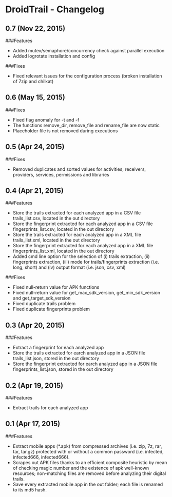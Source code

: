 # DroidTrail - Changelog

## 0.7 (Nov 22, 2015)

###Features
  - Added mutex/semaphore/concurrency check against parallel execution
  - Added logrotate installation and config

###Fixes

  - Fixed relevant issues for the configuration process (broken installation of 7zip and chilkat)


## 0.6 (May 15, 2015)

###Fixes

  - Fixed flag anomaly for -t and -f
  - The functions remove_dir, remove_file and rename_file are now static
  - Placeholder file is not removed during executions


## 0.5 (Apr 24, 2015)

###Fixes

  - Removed duplicates and sorted values for activities, receivers, 
    providers, services, permissions and libraries  


## 0.4 (Apr 21, 2015)

###Features

  - Store the trails extracted for each analyzed app in a CSV file 
    trails_list.csv, located in the out directory  
  - Store the fingerprint extracted for each analyzed app in a CSV file 
    fingerprints_list.csv, located in the out directory
  - Store the trails extracted for each analyzed app in a XML file 
    trails_list.xml, located in the out directory  
  - Store the fingerprint extracted for each analyzed app in a XML file 
    fingerprints_list.xml, located in the out directory    
  - Added cmd line option for the selection of (i) trails extraction, 
   (ii) fingerprints extraction, (iii) mode for trails/fingerprints extraction
   (i.e. long, short) and (iv) output format (i.e. json, csv, xml)

###Fixes

  - Fixed null-return value for APK functions  
  - Fixed null-return value for get_max_sdk_version, get_min_sdk_version and get_target_sdk_version  
  - Fixed duplicate trails problem  
  - Fixed duplicate fingerprints problem

## 0.3 (Apr 20, 2015)

###Features

  - Extract a fingerprint for each analyzed app
  - Store the trails extracted for earch analyzed app in a JSON file 
    trails_list.json, stored in the out directory  
  - Store the fingerprint extracted for earch analyzed app in a JSON file 
    fingerprints_list.json, stored in the out directory

## 0.2 (Apr 19, 2015)

###Features

  - Extract trails for each analyzed app  

## 0.1 (Apr 17, 2015)

###Features

  - Extract mobile apps (*.apk) from compressed archives (i.e. zip, 7z,
    rar, tar, tar.gz) protected with or without a common password
    (i.e. infected, infected666, infected666<last-digit-before-extension>).
  - Scrapes out APK files thanks to an efficient composite heuristic
    by mean of checking magic number and the existence of apk well-known
    resources; non-matching files are removed before analyzing their
    digital trails.
  - Save every extracted mobile app in the out folder; each file is renamed
    to its md5 hash.
